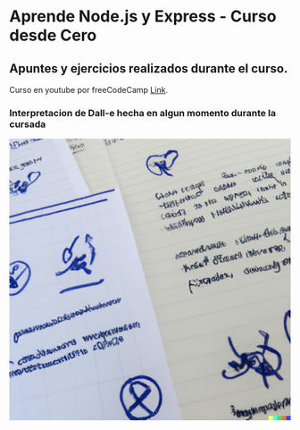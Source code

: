 # Aprende Node.js y Express - Curso desde Cero

## Apuntes y ejercicios realizados durante el curso.

Curso en youtube por freeCodeCamp [Link](https://www.youtube.com/watch?v=1hpc70_OoAg&t=27025s&ab_channel=freeCodeCampEspa%C3%B1ol).

### Interpretacion de Dall-e hecha en algun momento durante la cursada

![dall-e.](./assets/dalle.png)
